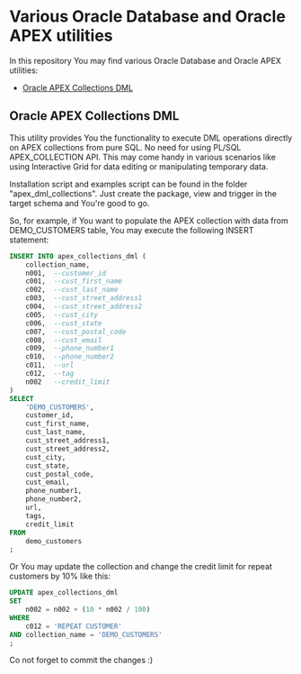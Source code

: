 # Various Oracle Database and Oracle APEX utilities
In this repository You may find various Oracle Database and Oracle APEX utilities:

- [Oracle APEX Collections DML](#oracle-apex-collections-dml)

## Oracle APEX Collections DML
This utility provides You the functionality to execute DML operations directly on APEX collections from pure SQL. No need for using PL/SQL APEX_COLLECTION API. This may come handy in various scenarios like using Interactive Grid for data editing or manipulating temporary data.

Installation script and examples script can be found in the folder "apex_dml_collections". Just create the package, view and trigger in the target schema and You're good to go.

So, for example, if You want to populate the APEX collection with data from DEMO_CUSTOMERS table, You may execute the following INSERT statement:

```sql
INSERT INTO apex_collections_dml (
    collection_name, 
    n001,  --customer_id 
    c001,  --cust_first_name 
    c002,  --cust_last_name 
    c003,  --cust_street_address1 
    c004,  --cust_street_address2 
    c005,  --cust_city 
    c006,  --cust_state
    c007,  --cust_postal_code
    c008,  --cust_email
    c009,  --phone_number1
    c010,  --phone_number2
    c011,  --url
    c012,  --tag
    n002   --credit_limit
)
SELECT
    'DEMO_CUSTOMERS',
    customer_id, 
    cust_first_name, 
    cust_last_name, 
    cust_street_address1, 
    cust_street_address2, 
    cust_city, 
    cust_state, 
    cust_postal_code, 
    cust_email, 
    phone_number1, 
    phone_number2, 
    url, 
    tags,
    credit_limit
FROM 
    demo_customers 
;
```

Or You may update the collection and change the credit limit for repeat customers by 10% like this:

```sql
UPDATE apex_collections_dml
SET 
    n002 = n002 + (10 * n002 / 100)
WHERE
    c012 = 'REPEAT CUSTOMER'
AND collection_name = 'DEMO_CUSTOMERS'
;
```

Co not forget to commit the changes :)